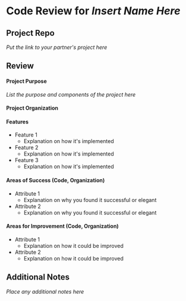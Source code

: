 # Code Review for _Insert Name Here_

## Project Repo

_Put the link to your partner's project here_

## Review

#### Project Purpose

_List the purpose and components of the project here_

#### Project Organization

#### Features

* Feature 1
  * Explanation on how it's implemented
* Feature 2
  * Explanation on how it's implemented
* Feature 3
  * Explanation on how it's implemented

#### Areas of Success (Code, Organization)

* Attribute 1
  * Explanation on why you found it successful or elegant
* Attribute 2
  * Explanation on why you found it successful or elegant

#### Areas for Improvement (Code, Organization)

* Attribute 1
  * Explanation on how it could be improved
* Attribute 2
  * Explanation on how it could be improved

## Additional Notes

_Place any additional notes here_
